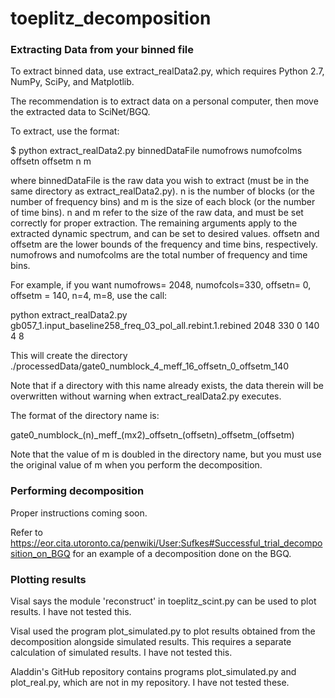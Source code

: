 # toeplitz_decomposition

### Extracting Data from your binned file ###

To extract binned data, use extract_realData2.py, which requires Python 2.7, NumPy, SciPy, and Matplotlib. 

The recommendation is to extract data on a personal computer, then move the extracted data to SciNet/BGQ.

To extract, use the format:

$ python extract_realData2.py binnedDataFile numofrows numofcolms offsetn offsetm n m

where binnedDataFile is the raw data you wish to extract (must be in the same directory as extract_realData2.py). n is the number of blocks (or the number of frequency bins) and m is the size of each block (or the number of time bins). n and m refer to the size of the raw data, and must be set correctly for proper extraction. The remaining arguments apply to the extracted dynamic spectrum, and can be set to desired values. offsetn and offsetm are the lower bounds of the frequency and time bins, respectively. numofrows and numofcolms are the total number of frequency and time bins.

For example, if you want numofrows= 2048, numofcols=330, offsetn= 0, offsetm = 140, n=4, m=8, use the call:

python extract_realData2.py gb057_1.input_baseline258_freq_03_pol_all.rebint.1.rebined 2048 330 0 140 4 8

This will create the directory ./processedData/gate0_numblock_4_meff_16_offsetn_0_offsetm_140

Note that if a directory with this name already exists, the data therein will be overwritten without warning when extract_realData2.py executes. 

The format of the directory name is:

gate0\_numblock\_(n)\_meff\_(mx2)\_offsetn\_(offsetn)\_offsetm\_(offsetm)

Note that the value of m is doubled in the directory name, but you must use the original value of m when you perform the decomposition.


### Performing decomposition ###
Proper instructions coming soon.

Refer to https://eor.cita.utoronto.ca/penwiki/User:Sufkes#Successful_trial_decomposition_on_BGQ for an example of a decomposition done on the BGQ.


### Plotting results ###

Visal says the module 'reconstruct' in toeplitz_scint.py can be used to plot results. I have not tested this. 

Visal used the program plot_simulated.py to plot results obtained from the decomposition alongside simulated results. This requires a separate calculation of simulated results. I have not tested this.

Aladdin's GitHub repository contains programs plot_simulated.py and plot_real.py, which are not in my repository. I have not tested these.

